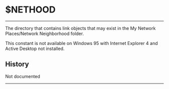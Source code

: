 # $NETHOOD

---

The directory that contains link objects that may exist in the My Network Places/Network Neighborhood folder.

This constant is not available on Windows 95 with Internet Explorer 4 and Active Desktop not installed.

## History

Not documented

---
